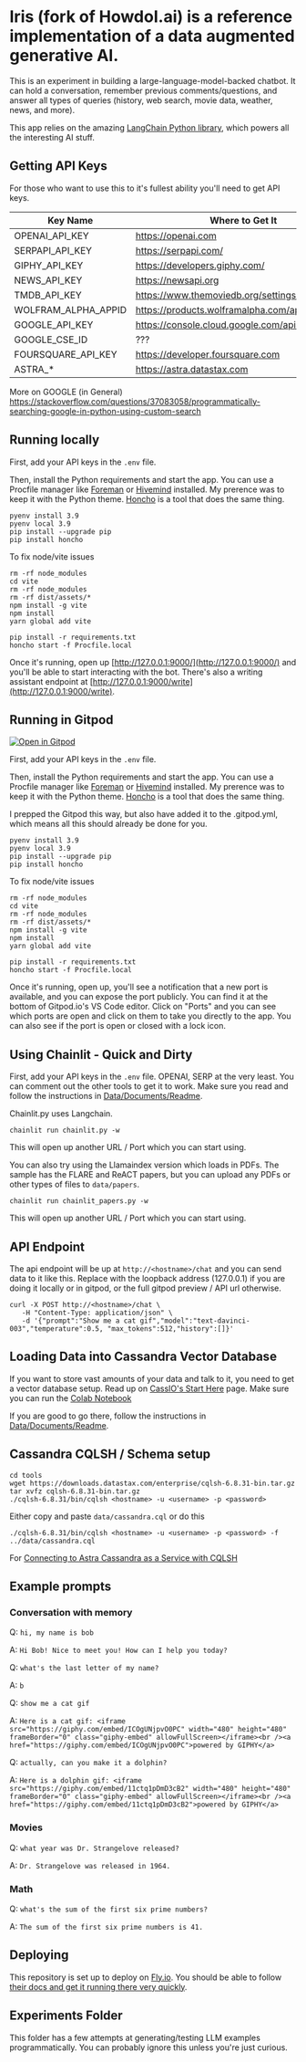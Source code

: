 # Iris (fork of HowdoI.ai) is a reference implementation of a data augmented generative AI.

This is an experiment in building a large-language-model-backed chatbot. It can hold a conversation, remember previous comments/questions, and answer all types of queries (history, web search, movie data, weather, news, and more).

This app relies on the amazing [LangChain Python library](https://langchain.readthedocs.io/en/latest/index.html), which powers all the interesting AI stuff.


## Getting API Keys 

For those who want to use this to it's fullest ability you'll need to get API keys.

| Key Name  |  Where to Get It | Works?  |
|-----------|------------------|---------|
| OPENAI_API_KEY | https://openai.com | Yes |
| SERPAPI_API_KEY | https://serpapi.com/ | Yes |
| GIPHY_API_KEY | https://developers.giphy.com/ | Mostly |
| NEWS_API_KEY | https://newsapi.org | Yes |
| TMDB_API_KEY | https://www.themoviedb.org/settings/api | Yes |
| WOLFRAM_ALPHA_APPID | https://products.wolframalpha.com/api | Yes |
| GOOGLE_API_KEY | https://console.cloud.google.com/apis/credentials | Todo |
| GOOGLE_CSE_ID | ??? | Todo |
| FOURSQUARE_API_KEY | https://developer.foursquare.com | Yes |
| ASTRA_* | https://astra.datastax.com | Works? |

More on GOOGLE (in General) https://stackoverflow.com/questions/37083058/programmatically-searching-google-in-python-using-custom-search


## Running locally

First, add your API keys in the `.env` file.

Then, install the Python requirements and start the app. You can use a Procfile manager like [Foreman](https://github.com/ddollar/foreman) or [Hivemind](https://github.com/DarthSim/hivemind) installed. My prerence was to keep it with the Python theme. [Honcho](https://github.com/nickstenning/honcho) is a tool that does the same thing. 

```
pyenv install 3.9
pyenv local 3.9
pip install --upgrade pip
pip install honcho 
```

To fix node/vite issues
```
rm -rf node_modules
cd vite
rm -rf node_modules
rm -rf dist/assets/*
npm install -g vite
npm install
yarn global add vite
```

```
pip install -r requirements.txt
honcho start -f Procfile.local
```


Once it's running, open up [http://127.0.0.1:9000/](http://127.0.0.1:9000/) and you'll be able to start interacting with the bot. There's also a writing assistant endpoint at [http://127.0.0.1:9000/write](http://127.0.0.1:9000/write).


## Running in Gitpod

[![Open in Gitpod](https://gitpod.io/button/open-in-gitpod.svg)](https://gitpod.io/#https://github.com/xingh/iris)

First, add your API keys in the `.env` file.

Then, install the Python requirements and start the app. You can use a Procfile manager like [Foreman](https://github.com/ddollar/foreman) or [Hivemind](https://github.com/DarthSim/hivemind) installed. My prerence was to keep it with the Python theme. [Honcho](https://github.com/nickstenning/honcho) is a tool that does the same thing. 

I prepped the Gitpod this way, but also have added it to the .gitpod.yml, which means all this should already be done for you. 
```
pyenv install 3.9
pyenv local 3.9
pip install --upgrade pip
pip install honcho 
```

To fix node/vite issues
```
rm -rf node_modules
cd vite
rm -rf node_modules
rm -rf dist/assets/*
npm install -g vite
npm install
yarn global add vite
```

```
pip install -r requirements.txt
honcho start -f Procfile.local
```

Once it's running, open up, you'll see a notification that a new port is available, and you can expose the port publicly. You can find it at the bottom of Gitpod.io's VS Code editor. Click on "Ports" and you can see which ports are open and click on them to take you directly to the app. You can also see if the port is open or closed with a lock icon. 



## Using Chainlit - Quick and Dirty 
First, add your API keys in the `.env` file. OPENAI, SERP at the very least. You can comment out the other tools to get it to work. Make sure you read and follow the instructions in [Data/Documents/Readme](./data/documents/readme.md). 

Chainlit.py uses Langchain. 

`chainlit run chainlit.py -w` 

This will open up another URL / Port which you can start using. 

You can also try using the Llamaindex version which loads in PDFs. The sample has the FLARE and ReACT papers, but you can upload any PDFs or other types of files to `data/papers`.

`chainlit run chainlit_papers.py -w` 


This will open up another URL / Port which you can start using. 



## API Endpoint

The api endpoint will be up at `http://<hostname>/chat` and you can send data to it like this. Replace with the loopback address (127.0.0.1) if you are doing it locally or in gitpod, or the full gitpod preview / API url otherwise. 

```
curl -X POST http://<hostname>/chat \
   -H "Content-Type: application/json" \
   -d '{"prompt":"Show me a cat gif","model":"text-davinci-003","temperature":0.5, "max_tokens":512,"history":[]}'  

```

## Loading Data into Cassandra Vector Database 

If you want to store vast amounts of your data and talk to it, you need to get a vector database setup. Read up on [CassIO's Start Here](https://cassio.org/start_here/) page. 
Make sure you can run the [Colab Notebook](http://colab.research.google.com/github/CassioML/cassio-website/blob/main/docs/frameworks/langchain/.colab/colab_qa-basic.ipynb)

If you are good to go there, follow the instructions in [Data/Documents/Readme](./data/documents/readme.md). 



## Cassandra CQLSH / Schema setup

```
cd tools
wget https://downloads.datastax.com/enterprise/cqlsh-6.8.31-bin.tar.gz
tar xvfz cqlsh-6.8.31-bin.tar.gz
./cqlsh-6.8.31/bin/cqlsh <hostname> -u <username> -p <password> 
```

Either copy and paste `data/cassandra.cql` or do this 
```
./cqlsh-6.8.31/bin/cqlsh <hostname> -u <username> -p <password> -f ../data/cassandra.cql
```

For [Connecting to Astra Cassandra as a Service with CQLSH](https://docs.datastax.com/en/astra-serverless/docs/connect/cql/connect-cqlsh.html#_standalone_cql_shell)


## Example prompts

### Conversation with memory

Q: `hi, my name is bob`

A: `Hi Bob! Nice to meet you! How can I help you today?`

Q: `what's the last letter of my name?`

A: `b`

Q: `show me a cat gif`

A: `Here is a cat gif: <iframe src="https://giphy.com/embed/ICOgUNjpvO0PC" width="480" height="480" frameBorder="0" class="giphy-embed" allowFullScreen></iframe><br /><a href="https://giphy.com/embed/ICOgUNjpvO0PC">powered by GIPHY</a>`

Q: `actually, can you make it a dolphin?`

A: `Here is a dolphin gif: <iframe src="https://giphy.com/embed/11ctq1pDmD3cB2" width="480" height="480" frameBorder="0" class="giphy-embed" allowFullScreen></iframe><br /><a href="https://giphy.com/embed/11ctq1pDmD3cB2">powered by GIPHY</a>`

### Movies

Q: `what year was Dr. Strangelove released?`

A: `Dr. Strangelove was released in 1964.`

### Math

Q: `what's the sum of the first six prime numbers?`

A: `The sum of the first six prime numbers is 41.`

## Deploying

This repository is set up to deploy on [Fly.io](https://fly.io/). You should be able to follow [their docs and get it running there very quickly](https://fly.io/docs/languages-and-frameworks/python/).

## Experiments Folder

This folder has a few attempts at generating/testing LLM examples programmatically. You can probably ignore this unless you're just curious.
